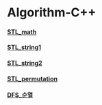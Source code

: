 ﻿# Algorithm-C++
#### [STL_math](https://daekyojeong.github.io/posts/languageCpp1/#queue)
#### [STL_string1](https://kamang-it.tistory.com/entry/cstring%EB%AC%B8%EC%9E%90%EC%97%B4-%EC%9D%B4%EC%95%BC%EA%B8%B0-3-%ED%8A%B9%EC%A0%95%EB%AC%B8%EC%9E%90%EC%97%B4%EC%9D%B4-%EC%88%AB%EC%9E%90%EC%9D%B8%EC%A7%80-%ED%99%95%EC%9D%B8)
#### [STL_string2](https://ldgeao99.tistory.com/220)
#### [STL_permutation](https://twpower.github.io/82-next_permutation-and-prev_permutation)
#### [DFS_순열](https://yabmoons.tistory.com/100)
